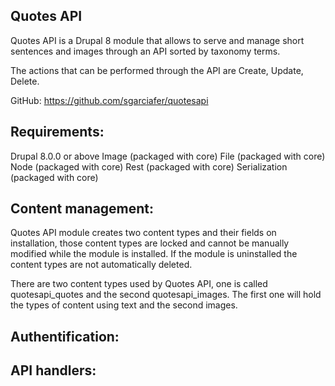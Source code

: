 <h2>Quotes API</h2>
Quotes API is a Drupal 8 module that allows to serve and manage short sentences and images through an API sorted by taxonomy terms.

The actions that can be performed through the API are Create, Update, Delete.

GitHub: https://github.com/sgarciafer/quotesapi

<h2>Requirements:</h2>
Drupal 8.0.0 or above
Image (packaged with core)
File (packaged with core)
Node (packaged with core)
Rest (packaged with core)
Serialization (packaged with core)

<h2>Content management:</h2>
Quotes API module creates two content types and their fields on installation, those content types are locked and cannot be manually modified while the module is installed. If the module is uninstalled the content types are not automatically deleted.

There are two content types used by Quotes API, one is called quotesapi_quotes and the second quotesapi_images. The first one will hold the types of content using text and the second images.

<h2>Authentification:</h2>

<h2>API handlers:</h2>
